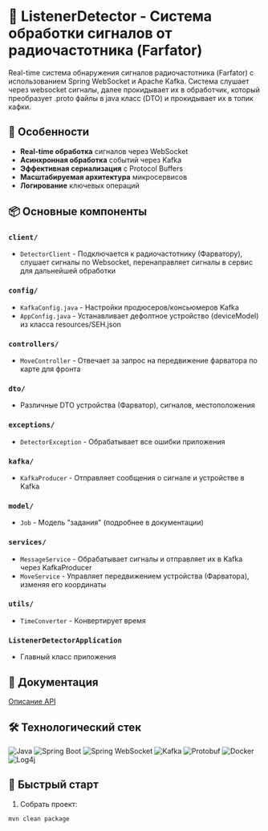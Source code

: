 # 📡 ListenerDetector - Система обработки сигналов от радиочастотника (Farfator)

Real-time система обнаружения сигналов радиочастотника (Farfator) с использованием Spring WebSocket и Apache Kafka. Система слушает через websocket сигналы, далее прокидывает их в обработчик, который преобразует .proto файлы в java класс (DTO) и прокидывает их в топик кафки.

## 🌟 Особенности
- **Real-time обработка** сигналов через WebSocket
- **Асинхронная обработка** событий через Kafka
- **Эффективная сериализация** с Protocol Buffers
- **Масштабируемая архитектура** микросервисов
- **Логирование** ключевых операций

## 📦 Основные компоненты

### `client/`
- `DetectorClient` - Подключается к радиочастотнику (Фарватору), слушает сигналы по Websocket, перенаправляет сигналы в сервис для дальнейшей обработки

### `config/`
- `KafkaConfig.java` - Настройки продюсеров/консьюмеров Kafka
- `AppConfig.java` - Устанавливает дефолтное устройство (deviceModel) из класса resources/SEH.json

### `controllers/`
- `MoveController` - Отвечает за запрос на передвижение фарватора по карте для фронта

### `dto/`
- Различные DTO устройства (Фарватор), сигналов, местоположения

### `exceptions/`
- `DetectorException` - Обрабатывает все ошибки приложения

### `kafka/`
- `KafkaProducer` - Отправляет сообщения о сигнале и устройстве в Kafka

### `model/`
- `Job` - Модель "задания" (подробнее в документации)

### `services/`
- `MessageService` - Обрабатывает сигналы и отправляет их в Kafka через KafkaProducer
- `MoveService` - Управляет передвижением устройства (Фарватора), изменяя его координаты

### `utils/`
- `TimeConverter` - Конвертирует время

### `ListenerDetectorApplication`
- Главный класс приложения

## 📄 Документация
[Описание API](https://github.com/user-attachments/files/21795144/API.1.docx)

## 🛠️ Технологический стек
<div align="left">
  <img src="https://img.shields.io/badge/Java-ED8B00?style=for-the-badge&logo=openjdk&logoColor=white" alt="Java">
  <img src="https://img.shields.io/badge/Spring_Boot-6DB33F?style=for-the-badge&logo=springboot&logoColor=white" alt="Spring Boot">
  <img src="https://img.shields.io/badge/Spring_WebSocket-6DB33F?style=for-the-badge&logo=spring&logoColor=white" alt="Spring WebSocket">
  <img src="https://img.shields.io/badge/Apache_Kafka-231F20?style=for-the-badge&logo=apachekafka&logoColor=white" alt="Kafka">
  <img src="https://img.shields.io/badge/Protocol_Buffers-3178C6?style=for-the-badge&logo=protobuf&logoColor=white" alt="Protobuf">
  <img src="https://img.shields.io/badge/Docker-2496ED?style=for-the-badge&logo=docker&logoColor=white" alt="Docker">
  <img src="https://img.shields.io/badge/Log4j-1F1F1F?style=for-the-badge&logo=apache&logoColor=white" alt="Log4j">
</div>

## 🚀 Быстрый старт
1. Собрать проект:
```bash
mvn clean package
